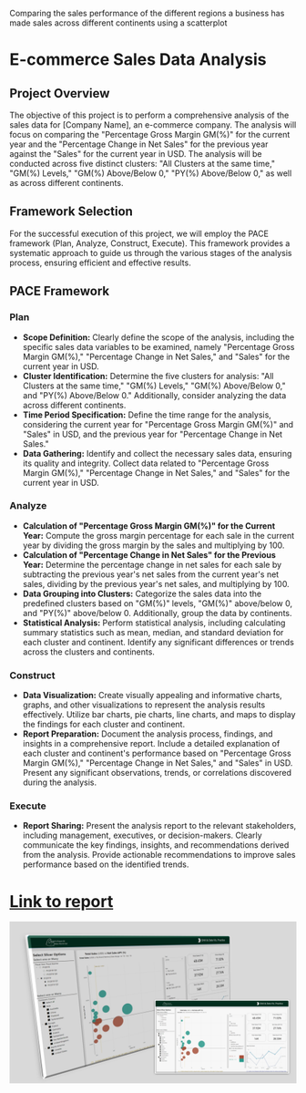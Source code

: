 Comparing the sales performance of the different regions a business has made sales across different continents using a scatterplot

# E-commerce Sales Data Analysis

## Project Overview
The objective of this project is to perform a comprehensive analysis of the sales data for [Company Name], an e-commerce company. The analysis will focus on comparing the "Percentage Gross Margin GM(%)" for the current year and the "Percentage Change in Net Sales" for the previous year against the "Sales" for the current year in USD. The analysis will be conducted across five distinct clusters: "All Clusters at the same time," "GM(%) Levels," "GM(%) Above/Below 0," "PY(%) Above/Below 0," as well as across different continents.

## Framework Selection
For the successful execution of this project, we will employ the PACE framework (Plan, Analyze, Construct, Execute). This framework provides a systematic approach to guide us through the various stages of the analysis process, ensuring efficient and effective results.

## PACE Framework

### Plan
- **Scope Definition:** Clearly define the scope of the analysis, including the specific sales data variables to be examined, namely "Percentage Gross Margin GM(%)," "Percentage Change in Net Sales," and "Sales" for the current year in USD.
- **Cluster Identification:** Determine the five clusters for analysis: "All Clusters at the same time," "GM(%) Levels," "GM(%) Above/Below 0," and "PY(%) Above/Below 0." Additionally, consider analyzing the data across different continents.
- **Time Period Specification:** Define the time range for the analysis, considering the current year for "Percentage Gross Margin GM(%)" and "Sales" in USD, and the previous year for "Percentage Change in Net Sales."
- **Data Gathering:** Identify and collect the necessary sales data, ensuring its quality and integrity. Collect data related to "Percentage Gross Margin GM(%)," "Percentage Change in Net Sales," and "Sales" for the current year in USD.

### Analyze
- **Calculation of "Percentage Gross Margin GM(%)" for the Current Year:** Compute the gross margin percentage for each sale in the current year by dividing the gross margin by the sales and multiplying by 100.
- **Calculation of "Percentage Change in Net Sales" for the Previous Year:** Determine the percentage change in net sales for each sale by subtracting the previous year's net sales from the current year's net sales, dividing by the previous year's net sales, and multiplying by 100.
- **Data Grouping into Clusters:** Categorize the sales data into the predefined clusters based on "GM(%)" levels, "GM(%)" above/below 0, and "PY(%)" above/below 0. Additionally, group the data by continents.
- **Statistical Analysis:** Perform statistical analysis, including calculating summary statistics such as mean, median, and standard deviation for each cluster and continent. Identify any significant differences or trends across the clusters and continents.

### Construct
- **Data Visualization:** Create visually appealing and informative charts, graphs, and other visualizations to represent the analysis results effectively. Utilize bar charts, pie charts, line charts, and maps to display the findings for each cluster and continent.
- **Report Preparation:** Document the analysis process, findings, and insights in a comprehensive report. Include a detailed explanation of each cluster and continent's performance based on "Percentage Gross Margin GM(%)," "Percentage Change in Net Sales," and "Sales" in USD. Present any significant observations, trends, or correlations discovered during the analysis.

### Execute
- **Report Sharing:** Present the analysis report to the relevant stakeholders, including management, executives, or decision-makers. Clearly communicate the key findings, insights, and recommendations derived from the analysis. Provide actionable recommendations to improve sales performance based on the identified trends.


# [Link to report](https://app.powerbi.com/view?r=eyJrIjoiMWYxMTAyYTktNTU5ZS00MmU0LTg1Y2YtODI2MDA0ZTMyMTUzIiwidCI6IjliNTk3NjNmLTc2NDktNDM0Zi1iNGJmLWRmYTg3NGU4OGY4NyJ9)

![Poster Shot](https://github.com/dataopskenn/pbi-report-samples/blob/main/regional_sales_performance/Poster%20Shot%20for%20Regional%20Sales%20Report.png)
